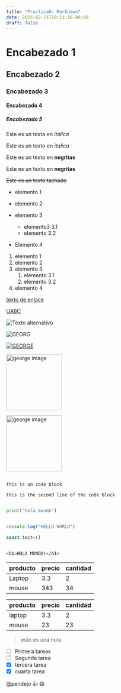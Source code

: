 ```yaml
---
title: "Practica0: Markdawn"
date: 2025-02-21T10:21:16-08:00
draft: false
---
```

<!--Esto es un comentario-->

# Encabezado 1

## Encabezado 2

### Encabezado 3

#### Encabezado 4

##### Encabezado 5

<!--Italicas -->

Este es un texta en *italica*

Este es un texto en _italica_

<!--Negritas -->
Este es un texto en **negritas**

Este es un texto en __negritas__ 

<!--Tachado -->
~~Este es un texto tachado~~

<!--LISTAS con puntos-->

* elemento 1
* elemento 2
* elemento 3
  * elemento3 3.1 
  * elemento 3.2 
* Elemento 4

  <!-- LISTAS NUMERADAS -->
1. elemento 1
1. elemento 2
1. elemento 3
   1. elemento 3.1
   1. elemento 3.2
1. elemento 4

<!-- Enlaces/hipervicnulos-->

[texto de enlace](http:/www.google.com "Texto del tooltip")

[UABC](http://www.uabc.mx "sitio universitario")

<!--Imagenes-->

![Texto alternativo](https://i.pinimg.com/236x/d3/57/3b/d3573b18a687e5b51ee7342cc3781333.jpg)

![GEORG](images./george.jpeg)

[![GEORGE](images./george.jpeg)](http://www.uabc.mx)

<img src="./george.jpeg" alt="george image" width="150" height="150">

[<img src="./george.jpeg" alt="george image" width="150" height="auto">](http://www.uabc.mx)

<!--bloques de codigo-->
```

this is un code block

this is the second line of the code block

```

```python

print("hola mundo")

```

```javascript

console.log("HELLO WORLD")

const test=()

```

```html

<h1>HOLA MUNDO!</h1>

```

<!--TABLAS-->

| producto | precio | cantidad |
| - | - | - |
| Laptop | 3.3| 2| 
|mouse | 343| 34|

|producto | precio | cantidad|
|---------|--------|---------|
|laptop   |3.3     | 2       |
|mouse    |23      |  23     |


<!--notas-->
>esto es una nota 


<!--Tareas -->
* [ ] Primera tareas
* [ ] Segunda tarea 
* [x] tercera tarea
* [x] cuarta tarea 

<!--menciones-->
@pendejo :+1: :smile:






   
   





